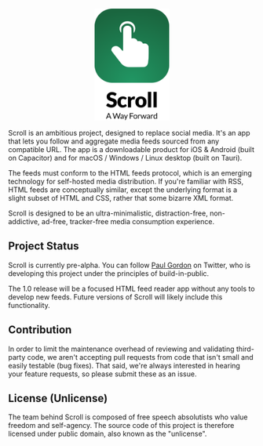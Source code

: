 
<p align="center">
<img src="readme.logo.svg" width="30%">
</p>

Scroll is an ambitious project, designed to replace social media. It's an app that lets you follow and aggregate media feeds sourced from any compatible URL. The app is a downloadable product for iOS & Android (built on Capacitor) and for macOS / Windows / Linux desktop (built on Tauri).

The feeds must conform to the HTML feeds protocol, which is an emerging technology for self-hosted media distribution. If you're familiar with RSS, HTML feeds are conceptually similar, except the underlying format is a slight subset of HTML and CSS, rather that some bizarre XML format.

Scroll is designed to be an ultra-minimalistic, distraction-free, non-addictive, ad-free, tracker-free media consumption experience.

## Project Status

Scroll is currently pre-alpha. You can follow [Paul Gordon](https://www.twitter.com/heropaulg) on Twitter, who is developing this project under the principles of build-in-public.

The 1.0 release will be a focused HTML feed reader app without any tools to develop new feeds. Future versions of Scroll will likely include this functionality.

## Contribution

In order to limit the maintenance overhead of reviewing and validating third-party code, we aren't accepting pull requests from code that isn't small and easily testable (bug fixes). That said, we're always interested in hearing your feature requests, so please submit these as an issue. 


## License (Unlicense)

The team behind Scroll is composed of free speech absolutists who value freedom and self-agency. The source code of this project is therefore licensed under public domain, also known as the "unlicense".
